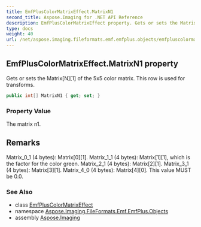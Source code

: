```yaml
---
title: EmfPlusColorMatrixEffect.MatrixN1
second_title: Aspose.Imaging for .NET API Reference
description: EmfPlusColorMatrixEffect property. Gets or sets the MatrixN1 of the 5x5 color matrix. This row is used for transforms
type: docs
weight: 40
url: /net/aspose.imaging.fileformats.emf.emfplus.objects/emfpluscolormatrixeffect/matrixn1/
---
```

## EmfPlusColorMatrixEffect.MatrixN1 property

Gets or sets the Matrix[N][1] of the 5x5 color matrix. This row is used for transforms.

```csharp
public int[] MatrixN1 { get; set; }
```

### Property Value

The matrix n1.

## Remarks

Matrix_0_1 (4 bytes): Matrix[0][1]. Matrix_1_1 (4 bytes): Matrix[1][1], which is the factor for the color green. Matrix_2_1 (4 bytes): Matrix[2][1]. Matrix_3_1 (4 bytes): Matrix[3][1]. Matrix_4_0 (4 bytes): Matrix[4][0]. This value MUST be 0.0.

### See Also

* class [EmfPlusColorMatrixEffect](../)
* namespace [Aspose.Imaging.FileFormats.Emf.EmfPlus.Objects](../../emfpluscolormatrixeffect/)
* assembly [Aspose.Imaging](../../../)


